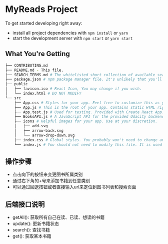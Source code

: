 # MyReads Project

To get started developing right away:

* install all project dependencies with `npm install` or `yarn`
* start the development server with `npm start` or `yarn start`

## What You're Getting
```bash
├── CONTRIBUTING.md
├── README.md - This file.
├── SEARCH_TERMS.md # The whitelisted short collection of available search terms for you to use with your app.
├── package.json # npm package manager file. It's unlikely that you'll need to modify this.
├── public
│   ├── favicon.ico # React Icon, You may change if you wish.
│   └── index.html # DO NOT MODIFY
└── src
    ├── App.css # Styles for your app. Feel free to customize this as you desire.
    ├── App.js # This is the root of your app. Contains static HTML right now.
    ├── App.test.js # Used for testing. Provided with Create React App. Testing is encouraged, but not required.
    ├── BooksAPI.js # A JavaScript API for the provided Udacity backend. Instructions for the methods are below.
    ├── icons # Helpful images for your app. Use at your discretion.
    │   ├── add.svg
    │   ├── arrow-back.svg
    │   └── arrow-drop-down.svg
    ├── index.css # Global styles. You probably won't need to change anything here.
    └── index.js # You should not need to modify this file. It is used for DOM rendering only.
```

## 操作步骤

* 点击向下的按钮来变更图书所属类别
* 通过右下角的+号来添加书籍到任意类别
* 可以通过回退按钮或者直接输入url来定位到图书列表和搜索页面

## 后端接口说明

* getAll(): 获取所有自己在读、已读、想读的书籍
* update(): 更新书籍状态
* search(): 查找书籍
* get(): 获取某本书籍

